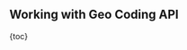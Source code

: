 ## Working with Geo Coding API

{toc}

<!-- TODO: translation -->
<!-- translate whole file doc/ru/examples/geocoding.md -->
